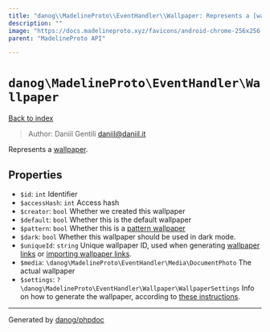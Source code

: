 ```yaml
---
title: "danog\\MadelineProto\\EventHandler\\Wallpaper: Represents a [wallpaper](https://core.telegram.org/api/wallpapers)."
description: ""
image: "https://docs.madelineproto.xyz/favicons/android-chrome-256x256.png"
parent: "MadelineProto API"

---
```

# `danog\MadelineProto\EventHandler\Wallpaper`
[Back to index](../../../index.html)

> Author: Daniil Gentili <daniil@daniil.it>  
  

Represents a [wallpaper](https://core.telegram.org/api/wallpapers).  



## Properties
* `$id`: `int` Identifier
* `$accessHash`: `int` Access hash
* `$creator`: `bool` Whether we created this wallpaper
* `$default`: `bool` Whether this is the default wallpaper
* `$pattern`: `bool` Whether this is a [pattern wallpaper](https://core.telegram.org/api/wallpapers#pattern-wallpapers)
* `$dark`: `bool` Whether this wallpaper should be used in dark mode.
* `$uniqueId`: `string` Unique wallpaper ID, used when generating [wallpaper links](https://core.telegram.org/api/links#wallpaper-links) or [importing wallpaper links](https://core.telegram.org/api/wallpapers).
* `$media`: `\danog\MadelineProto\EventHandler\Media\DocumentPhoto` The actual wallpaper
* `$settings`: `?\danog\MadelineProto\EventHandler\Wallpaper\WallpaperSettings` Info on how to generate the wallpaper, according to [these instructions](https://core.telegram.org/api/wallpapers).
---
Generated by [danog/phpdoc](https://phpdoc.daniil.it)

